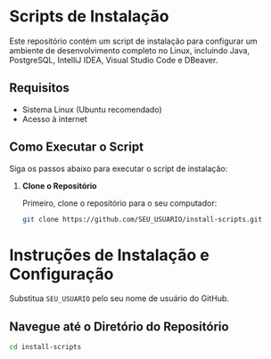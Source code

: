 # Scripts de Instalação

Este repositório contém um script de instalação para configurar um ambiente de desenvolvimento completo no Linux, incluindo Java, PostgreSQL, IntelliJ IDEA, Visual Studio Code e DBeaver.

## Requisitos

- Sistema Linux (Ubuntu recomendado)
- Acesso à internet

## Como Executar o Script

Siga os passos abaixo para executar o script de instalação:

1. **Clone o Repositório**

   Primeiro, clone o repositório para o seu computador:

   ```bash
   git clone https://github.com/SEU_USUARIO/install-scripts.git
# Instruções de Instalação e Configuração

Substitua `SEU_USUARIO` pelo seu nome de usuário do GitHub.

## Navegue até o Diretório do Repositório

```bash
cd install-scripts
